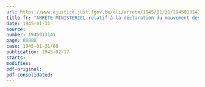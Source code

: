 ```yaml
---
url: https://www.ejustice.just.fgov.be/eli/arrete/1945/01/31/1945013141/justel
title-fr: "ARRETE MINISTERIEL relatif à la déclaration du mouvement des stocks de certains produits chimiques <abrogé par AM 22-02-1949>"
date: 1945-01-31
source:
number: 1945013141
page: 88888
case: 1945-01-31/69
publication: 1945-02-17
starts:
modifies:
pdf-original:
pdf-consolidated:
---
```


